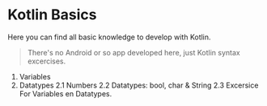 # Kotlin Basics

Here you can find all basic knowledge to develop with Kotlin. 

> There's no Android or so app developed here, just Kotlin syntax excercises.


1. Variables
2. Datatypes
    2.1 Numbers
    2.2 Datatypes: bool, char & String
    2.3 Excersice For Variables en Datatypes.
